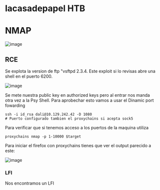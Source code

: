 # lacasadepapel HTB

# NMAP 

![image](https://github.com/gecr07/lacasadepapel_HTB/assets/63270579/7c21337c-8e5b-4da0-9885-e4673da0b875)


## RCE

Se explota la version de ftp "vsftpd 2.3.4. Este exploit si lo revisas abre una shell en el puerto 6200. 


![image](https://github.com/gecr07/lacasadepapel_HTB/assets/63270579/b8eb9739-6b88-4418-b318-def922cabdbc)

Se mete nuestra public key en authorized keys pero al entrar nos manda otra vez a la Psy Shell. Para aprobechar esto vamos a usar el Dinamic port fowarding


```
ssh -i id_rsa dali@10.129.242.42 -D 1080
# Puerto configurado tambien el proxychains si acepta sock5
```

Para verificar que si tenemos acceso a los puertos de la maquina utiliza

```
proxychains nmap -p 1-10000 $target
```

Para iniciar el firefox con proxychains tienes que ver el output parecido a este:

![image](https://github.com/gecr07/lacasadepapel_HTB/assets/63270579/a3fd1aec-53e8-42b8-9ec4-88a1e3fe9913)


### LFI 

Nos encontramos un LFI





































